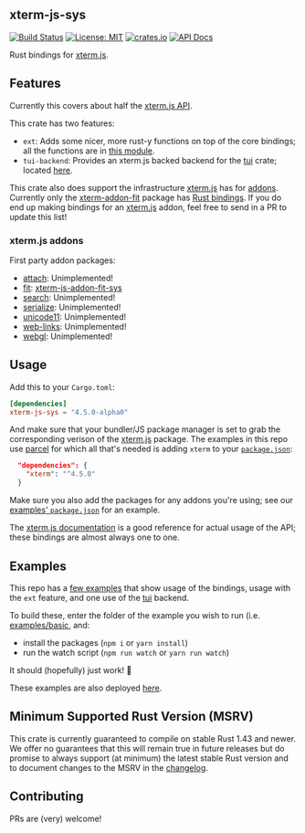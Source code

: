 ## xterm-js-sys

[![Build Status][ci]][actions] [![License: MIT][license-badge]][license] [![crates.io][crates-badge]][crates] [![API Docs][docs-badge]][docs]

Rust bindings for [xterm.js][xterm].

## Features

Currently this covers about half the [xterm.js API](https://github.com/xtermjs/xterm.js/blob/master/typings/xterm.d.ts).

This crate has two features:
   - `ext`: Adds some nicer, more rust-y functions on top of the core bindings; all the functions are in [this module](src/ext).
   - `tui-backend`: Provides an xterm.js backed backend for the [tui][tui] crate; located [here](src/tui).

This crate also does support the infrastructure [xterm.js][xterm] has for [addons](https://github.com/xtermjs/xterm.js#addons). Currently only the [xterm-addon-fit](https://github.com/xtermjs/xterm.js/tree/master/addons/xterm-addon-fit) package has [Rust bindings][fit-addon]. If you do end up making bindings for an [xterm.js][xterm] addon, feel free to send in a PR to update this list!

### xterm.js addons

First party addon packages:
  - [attach][attach]: Unimplemented!
  - [fit][fit]: [xterm-js-addon-fit-sys][fit-addon]
  - [search][search]: Unimplemented!
  - [serialize][serialize]: Unimplemented!
  - [unicode11][unicode11]: Unimplemented!
  - [web-links][web-links]: Unimplemented!
  - [webgl][webgl]: Unimplemented!

[attach]: https://www.npmjs.com/package/xterm-addon-attach
[fit]: https://www.npmjs.com/package/xterm-addon-fit
[search]: https://www.npmjs.com/package/xterm-addon-search
[serialize]: https://www.npmjs.com/package/xterm-addon-serialize
[unicode11]: https://www.npmjs.com/package/xterm-addon-unicode11
[web-links]: https://www.npmjs.com/package/xterm-addon-web-links
[webgl]: https://www.npmjs.com/package/xterm-addon-webgl

## Usage

Add this to your `Cargo.toml`:
```TOML
[dependencies]
xterm-js-sys = "4.5.0-alpha0"
```

And make sure that your bundler/JS package manager is set to grab the corresponding verison of the [xterm.js][xterm] package. The examples in this repo use [parcel][parcel] for which all that's needed is adding `xterm` to your [`package.json`](examples/package.json):
```JSON
  "dependencies": {
    "xterm": "^4.5.0"
  }
```

Make sure you also add the packages for any addons you're using; see our [examples' `package.json`](examples/package.json) for an example.

The [xterm.js documentation](https://xtermjs.org/docs/) is a good reference for actual usage of the API; these bindings are almost always one to one.

## Examples

This repo has a [few examples][examples-src] that show usage of the bindings, usage with the `ext` feature, and one use of the [tui][tui] backend.

To build these, enter the folder of the example you wish to run (i.e. [examples/basic][examples-src-basic], and:
  - install the packages (`npm i` or `yarn install`)
  - run the watch script (`npm run watch` or `yarn run watch`)

It should (hopefully) just work! 🤞

These examples are also deployed [here][examples].

## Minimum Supported Rust Version (MSRV)

This crate is currently guaranteed to compile on stable Rust 1.43 and newer. We offer no guarantees that this will remain true in future releases but do promise to always support (at minimum) the latest stable Rust version and to document changes to the MSRV in the [changelog](CHANGELOG.md).

## Contributing

PRs are (very) welcome!

[ci]: https://img.shields.io/endpoint.svg?url=https%3A%2F%2Factions-badge.atrox.dev%2Frrbutani%2Fxterm-js-sys%2Fbadge&style=for-the-badge
[license-badge]: https://img.shields.io/github/license/rrbutani/xterm-js-sys?color=orange&style=for-the-badge
[crates-badge]: https://img.shields.io/crates/v/xterm-js-sys?style=for-the-badge
[docs-badge]: https://img.shields.io/badge/docs-latest-blue.svg?style=for-the-badge

[actions]: https://github.com/rrbutani/xterm-js-sys/actions
[license]: https://opensource.org/licenses/MIT
[crates]: https://crates.io/crates/xterm-js-sys
[docs]: https://rrbutani.github.io/xterm-js-sys/docs/xterm_js_sys

[examples]: https://rrbutani.github.io/xterm-js-sys/examples
[examples-src]: https://github.com/rrbutani/xterm-js-sys/tree/master/examples
[examples-src-basic]: https://github.com/rrbutani/xterm-js-sys/tree/master/examples/basic

[xterm]: https://github.com/xtermjs/xterm.js/
[tui]: https://github.com/fdehau/tui-rs
[parcel]: https://parceljs.org/

[fit-addon]: https://github.com/rrbutani/xterm-js-addon-fit-sys
